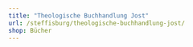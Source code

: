 ```yaml
---
title: "Theologische Buchhandlung Jost"
url: /steffisburg/theologische-buchhandlung-jost/
shop: Bücher
---
```

